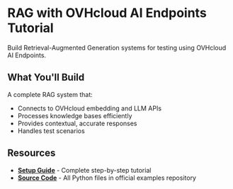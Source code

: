 # RAG with OVHcloud AI Endpoints Tutorial

Build Retrieval-Augmented Generation systems for testing using OVHcloud AI Endpoints.

## What You'll Build

A complete RAG system that:
- Connects to OVHcloud embedding and LLM APIs
- Processes knowledge bases efficiently  
- Provides contextual, accurate responses
- Handles test scenarios

## Resources

- [**Setup Guide**](setup-guide.md) - Complete step-by-step tutorial
- [**Source Code**](https://github.com/ovh/public-cloud-examples/tree/main/ai/ai-endpoints/rag-tutorial) - All Python files in official examples repository
